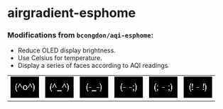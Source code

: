 # airgradient-esphome

### Modifications from `bcongdon/aqi-esphome`:
 - Reduce OLED display brightness.
 - Use Celsius for temperature.
 - Display a series of faces according to AQI readings


<table>
  <tbody>
    <tr>
      <td>
        <img src="images/happy.png" alt="Happy Face" title="Happy">
      </td>
      <td>
        <img src="images/moderate.png" alt="Moderate" title="Moderate Face">
      </td>
      <td>
        <img src="images/miffed.png" alt="Miffed" title="Miffed Face">
      </td>
      <td>
        <img src="images/unhealthy.png" alt="Unhealthy" title="Unhealthy Face">
      </td>
      <td>
        <img src="images/vunhealthy.png" alt="Very Unhealthy" title="Very Unhealthy Face">
      </td>
      <td>
        <img src="images/hazardous.png" alt="Hazardous" title="Hazardous Face">
      </td>
    </tr>
  </tbody>
</table>


